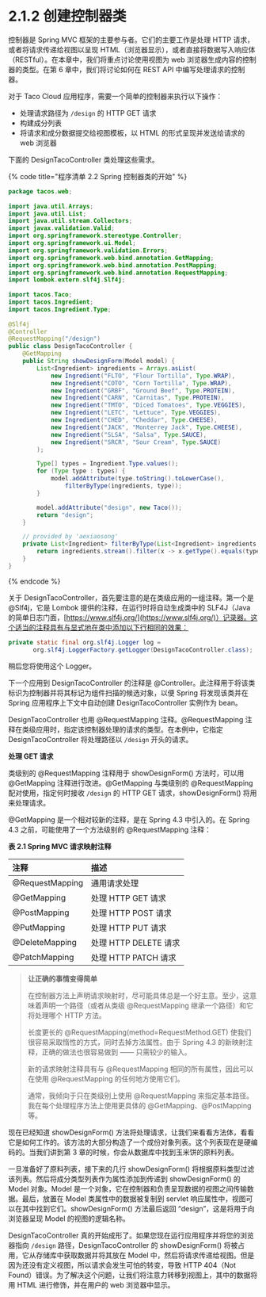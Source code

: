 # 2.1.2 创建控制器类

控制器是 Spring MVC 框架的主要参与者。它们的主要工作是处理 HTTP 请求，或者将请求传递给视图以呈现 HTML（浏览器显示），或者直接将数据写入响应体（RESTful）。在本章中，我们将重点讨论使用视图为 web 浏览器生成内容的控制器的类型。在第 6 章中，我们将讨论如何在 REST API 中编写处理请求的控制器。

对于 Taco Cloud 应用程序，需要一个简单的控制器来执行以下操作：

* 处理请求路径为 `/design` 的 HTTP GET 请求
* 构建成分列表
* 将请求和成分数据提交给视图模板，以 HTML 的形式呈现并发送给请求的 web 浏览器

下面的 DesignTacoController 类处理这些需求。

{% code title="程序清单 2.2 Spring 控制器类的开始" %}
```java
package tacos.web;
​
import java.util.Arrays;
import java.util.List;
import java.util.stream.Collectors;
import javax.validation.Valid;
import org.springframework.stereotype.Controller;
import org.springframework.ui.Model;
import org.springframework.validation.Errors;
import org.springframework.web.bind.annotation.GetMapping;
import org.springframework.web.bind.annotation.PostMapping;
import org.springframework.web.bind.annotation.RequestMapping;
import lombok.extern.slf4j.Slf4j;
​
import tacos.Taco;
import tacos.Ingredient;
import tacos.Ingredient.Type;
​
@Slf4j
@Controller
@RequestMapping("/design")
public class DesignTacoController {
    @GetMapping
    public String showDesignForm(Model model) {
        List<Ingredient> ingredients = Arrays.asList(
            new Ingredient("FLTO", "Flour Tortilla", Type.WRAP),
            new Ingredient("COTO", "Corn Tortilla", Type.WRAP),
            new Ingredient("GRBF", "Ground Beef", Type.PROTEIN),
            new Ingredient("CARN", "Carnitas", Type.PROTEIN),
            new Ingredient("TMTO", "Diced Tomatoes", Type.VEGGIES),
            new Ingredient("LETC", "Lettuce", Type.VEGGIES),
            new Ingredient("CHED", "Cheddar", Type.CHEESE),
            new Ingredient("JACK", "Monterrey Jack", Type.CHEESE),
            new Ingredient("SLSA", "Salsa", Type.SAUCE),
            new Ingredient("SRCR", "Sour Cream", Type.SAUCE)
        );

        Type[] types = Ingredient.Type.values();
        for (Type type : types) {
            model.addAttribute(type.toString().toLowerCase(),
                filterByType(ingredients, type));
        }

        model.addAttribute("design", new Taco());
        return "design";
    }

    // provided by 'aexiaosong'
    private List<Ingredient> filterByType(List<Ingredient> ingredients, Type type) {
        return ingredients.stream().filter(x -> x.getType().equals(type)).collect(Collectors.toList());
    }
}
```
{% endcode %}

关于 DesignTacoController，首先要注意的是在类级应用的一组注释。第一个是 @Slf4j，它是 Lombok 提供的注释，在运行时将自动生成类中的 SLF4J（Java 的简单日志门面，[https://www.slf4j.org/](https://www.slf4j.org/)）记录器。这个适当的注释具有与显式地在类中添加以下行相同的效果：

```java
private static final org.slf4j.Logger log = 
       org.slf4j.LoggerFactory.getLogger(DesignTacoController.class);
```

稍后您将使用这个 Logger。

下一个应用到 DesignTacoController 的注释是 @Controller。此注释用于将该类标识为控制器并将其标记为组件扫描的候选对象，以便 Spring 将发现该类并在 Spring 应用程序上下文中自动创建 DesignTacoController 实例作为 bean。

DesignTacoController 也用 @RequestMapping 注释。@RequestMapping 注释在类级应用时，指定该控制器处理的请求的类型。在本例中，它指定 DesignTacoController 将处理路径以 `/design` 开头的请求。

**处理 GET 请求**

类级别的 @RequestMapping 注释用于 showDesignForm\(\) 方法时，可以用 @GetMapping 注释进行改进。@GetMapping 与类级别的 @RequestMapping 配对使用，指定何时接收 `/design` 的 HTTP GET 请求，showDesignForm\(\) 将用来处理请求。

@GetMapping 是一个相对较新的注释，是在 Spring 4.3 中引入的。在 Spring 4.3 之前，可能使用了一个方法级别的 @RequestMapping 注释：

**表 2.1 Spring MVC 请求映射注释**

| 注释 | 描述 |
| :--- | :--- |
| @RequestMapping | 通用请求处理 |
| @GetMapping | 处理 HTTP GET 请求 |
| @PostMapping | 处理 HTTP POST 请求 |
| @PutMapping | 处理 HTTP PUT 请求 |
| @DeleteMapping | 处理 HTTP DELETE 请求 |
| @PatchMapping | 处理 HTTP PATCH 请求 |

> **让正确的事情变得简单**
>
> 在控制器方法上声明请求映射时，尽可能具体总是一个好主意。至少，这意味着声明一个路径（或者从类级 @RequestMapping 继承一个路径）和它将处理哪个 HTTP 方法。
>
> 长度更长的 @RequestMapping\(method=RequestMethod.GET\) 使我们很容易采取惰性的方式，同时去掉方法属性。由于 Spring 4.3 的新映射注释，正确的做法也很容易做到 —— 只需较少的输入。
>
> 新的请求映射注释具有与 @RequestMapping 相同的所有属性，因此可以在使用 @RequestMapping 的任何地方使用它们。
>
> 通常，我倾向于只在类级别上使用 @RequestMapping 来指定基本路径。我在每个处理程序方法上使用更具体的 @GetMapping、@PostMapping 等。

现在已经知道 showDesignForm\(\) 方法将处理请求，让我们来看看方法体，看看它是如何工作的。该方法的大部分构造了一个成份对象列表。这个列表现在是硬编码的。当我们讲到第 3 章的时候，你会从数据库中找到玉米饼的原料列表。

一旦准备好了原料列表，接下来的几行 showDesignForm\(\) 将根据原料类型过滤该列表。然后将成分类型列表作为属性添加到传递到 showDesignForm\(\) 的 Model 对象。Model 是一个对象，它在控制器和负责呈现数据的视图之间传输数据。最后，放置在 Model 类属性中的数据被复制到 servlet 响应属性中，视图可以在其中找到它们。showDesignForm\(\) 方法最后返回 “design”，这是将用于向浏览器呈现 Model 的视图的逻辑名称。

DesignTacoController 真的开始成形了。如果您现在运行应用程序并将您的浏览器指向 `/design` 路径，DesignTacoController 的 showDesignForm\(\) 将被占用，它从存储库中获取数据并将其放在 Model 中，然后将请求传递给视图。但是因为还没有定义视图，所以请求会发生可怕的转变，导致 HTTP 404（Not Found）错误。为了解决这个问题，让我们将注意力转移到视图上，其中的数据将用 HTML 进行修饰，并在用户的 web 浏览器中显示。

